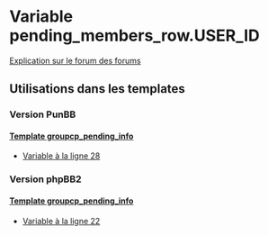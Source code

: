 # Variable pending_members_row.USER_ID
[Explication sur le forum des forums](http://forum.forumactif.com/t294113-listing-des-variables#pending_members_row.USER_ID)

## Utilisations dans les templates

### Version PunBB

#### [Template groupcp_pending_info](punbb/groupcp_pending_info.md)
* [Variable à la ligne 28](../punbb/groupcp_pending_info.tpl#L28)

### Version phpBB2

#### [Template groupcp_pending_info](subsilver/groupcp_pending_info.md)
* [Variable à la ligne 22](../subsilver/groupcp_pending_info.tpl#L22)